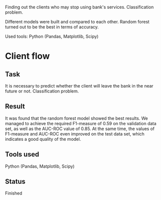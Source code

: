 Finding out the clients who may stop using bank's services. Classification problem.	

Different models were built and compared to each other. Random forest turned out to be the best in terms of accuracy.

Used tools: Python (Pandas, Matplotlib, Scipy)


# Client flow

## Task

It is necessary to predict whether the client will leave the bank in the near future or not. Classification problem.	 	


## Result

 It was found that the random forest model showed the best results. We managed to achieve the required F1-measure of 0.59 on the validation data set, as well as the AUC-ROС value of 0.85. 
 At the same time, the values of F1-measure and AUC-ROC even improved on the test data set, which indicates a good quality of the model.


## Tools used

Python (Pandas, Matplotlib, Scipy)

## Status

Finished

